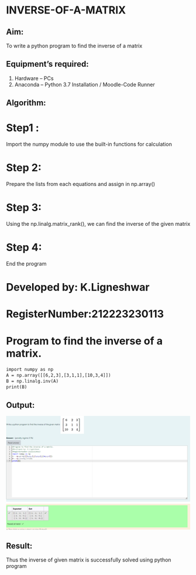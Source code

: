 # INVERSE-OF-A-MATRIX
## Aim:
To write a python program to find the inverse of a matrix
## Equipment’s required:
1. 	Hardware – PCs
2. 	Anaconda – Python 3.7 Installation / Moodle-Code Runner
## Algorithm:
# Step1 :
Import the numpy module to use the built-in functions for calculation
# Step 2:
Prepare the lists from each equations and assign in np.array()
# Step 3:
Using the np.linalg.matrix_rank(), we can find the inverse of the given matrix
# Step 4:
End the program
# Developed by: K.Ligneshwar
# RegisterNumber:212223230113

# Program to find the inverse of a matrix.
```
import numpy as np
A = np.array([[6,2,3],[3,1,1],[10,3,4]])
B = np.linalg.inv(A)
print(B)
```
## Output:
![alt text](<Screenshot 2024-04-10 221629.png>)
## Result:
Thus the inverse of given matrix is successfully solved using python program

